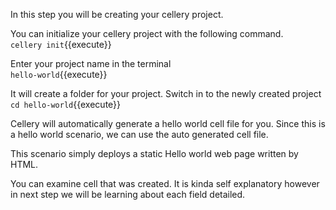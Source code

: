 In this step you will be creating your cellery project.

You can initialize your cellery project with the following command.  
`cellery init`{{execute}}

Enter your project name in the terminal  
`hello-world`{{execute}}

It will create a folder for your project. Switch in to the newly created project  
`cd hello-world`{{execute}}

Cellery will automatically generate a hello world cell file for you. Since this is a hello world scenario, we can use the auto generated cell file.

This scenario simply deploys a static Hello world web page written by HTML.

You can examine cell that was created. It is kinda self explanatory however in next step we will be learning about each field detailed.

